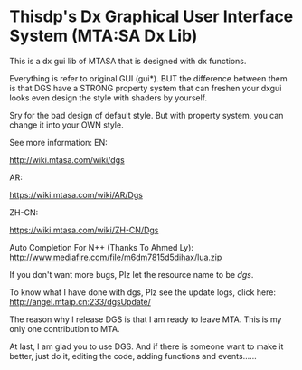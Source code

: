 # Thisdp's Dx Graphical User Interface System (MTA:SA Dx Lib)

This is a dx gui lib of MTASA that is designed with dx functions. 

Everything is refer to original GUI (gui*). BUT the difference between them is that DGS have a STRONG property system that can freshen your dxgui looks even design the style with shaders by yourself.

Sry for the bad design of default style. But with property system, you can change it into your OWN style.

See more information: 
EN:

http://wiki.mtasa.com/wiki/dgs

AR:

https://wiki.mtasa.com/wiki/AR/Dgs

ZH-CN:

https://wiki.mtasa.com/wiki/ZH-CN/Dgs

Auto Completion For N++ (Thanks To Ahmed Ly): http://www.mediafire.com/file/m6dm7815d5dihax/lua.zip

If you don't want more bugs, Plz let the resource name to be *dgs*.

To know what I have done with dgs, Plz see the update logs, click here: http://angel.mtaip.cn:233/dgsUpdate/

The reason why I release DGS is that I am ready to leave MTA. This is my only one contribution to MTA.

At last, I am glad you to use DGS. And if there is someone want to make it better, just do it, editing the code, adding functions and events......
